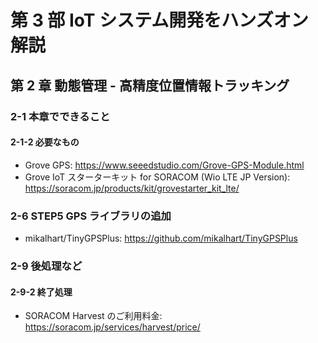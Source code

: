 # 第 3 部 IoT システム開発をハンズオン解説

## 第 2 章 動態管理 - 高精度位置情報トラッキング

### 2-1 本章でできること

#### 2-1-2 必要なもの

- Grove GPS: https://www.seeedstudio.com/Grove-GPS-Module.html
- Grove IoT スターターキット for SORACOM (Wio LTE JP Version): https://soracom.jp/products/kit/grovestarter_kit_lte/

### 2-6 STEP5 GPS ライブラリの追加

- mikalhart/TinyGPSPlus: https://github.com/mikalhart/TinyGPSPlus

### 2-9 後処理など

#### 2-9-2 終了処理

- SORACOM Harvest のご利用料金: https://soracom.jp/services/harvest/price/
